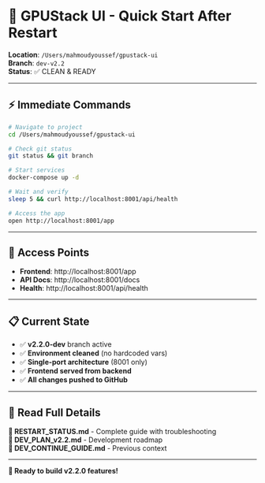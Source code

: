 # 🚀 GPUStack UI - Quick Start After Restart

**Location**: `/Users/mahmoudyoussef/gpustack-ui`  
**Branch**: `dev-v2.2`  
**Status**: ✅ CLEAN & READY

---

## ⚡ **Immediate Commands**

```bash
# Navigate to project
cd /Users/mahmoudyoussef/gpustack-ui

# Check git status
git status && git branch

# Start services
docker-compose up -d

# Wait and verify
sleep 5 && curl http://localhost:8001/api/health

# Access the app
open http://localhost:8001/app
```

---

## 🎯 **Access Points**

- **Frontend**: http://localhost:8001/app
- **API Docs**: http://localhost:8001/docs  
- **Health**: http://localhost:8001/api/health

---

## 📋 **Current State**

- ✅ **v2.2.0-dev** branch active
- ✅ **Environment cleaned** (no hardcoded vars)
- ✅ **Single-port architecture** (8001 only)
- ✅ **Frontend served from backend**
- ✅ **All changes pushed to GitHub**

---

## 🔗 **Read Full Details**

**📄 RESTART_STATUS.md** - Complete guide with troubleshooting  
**📄 DEV_PLAN_v2.2.md** - Development roadmap  
**📄 DEV_CONTINUE_GUIDE.md** - Previous context

---

**🚀 Ready to build v2.2.0 features!**
